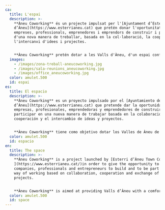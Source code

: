 ```yaml
---
ca:
  title: L'espai
  description: >-
    **Àneu Coworking** és un projecte impulsat per l'[Ajuntament d’Esterri
    d’Àneu](https://www.esterrianeu.cat) que pretén donar l'oportunitat a
    empreses, professionals, emprenedores i emprendors de construir i participar
    d'una nova manera de treballar, basada en la col·laboració, la cooperació i
    l'intercanvi d'idees i projectes.


    **Àneu Coworking** pretén dotar a les Valls d'Àneu, d'un espai confortable, actual i amb els equipaments necessaris per poder desenvolupar l'activitat laboral de manera adequada i amb un preu assequible, potenciant així la creació d'ocupació i l'activitat econòmica i contribuint a fixar població al territori.
  images:
    - /images/zona-treball-aneucoworking.jpg
    - /images/sala-reunions_aneucoworking.jpg
    - /images/office_aneucoworking.jpg
  color: amulet.500
  id: espai
es:
  title: El espacio
  description: >-
    **Àneu Coworking** es un proyecto impulsado por el [Ayuntamiento de Esterri
    d’Àneu](https://www.esterrianeu.cat) que pretende dar la oportunidad a
    empresas, profesionales, emprendedoras y emprendedores de construir y
    participar en una nueva manera de trabajar basada en la colaboración,  la
    cooperación y el intercambio de ideas y proyectos.


    **Àneu Coworking** tiene como objetivo dotar los Valles de Àneu de un espacio confortable, actual y con los equipamientos necesarios para desarrollar la actividad laboral de manera adecuada y a un precio asequible, potenciando así la creación de ocupación y la actividad económica y contribuyendo a consolidar la población en el territorio.
  color: amulet.500
  id: espacio
en:
  title: The space
  description: >-
    **Àneu Coworking** is a project launched by [Esterri d’Àneu Town Council
    ](https://www.esterrianeu.cat/)in order to give the opportunity to
    companies, professionals and entrepreneurs to build and to be part of a new
    way of working based on collaboration, cooperation and exchange of ideas and
    projects. 


    **Àneu Coworking** is aimed at providing Valls d’Àneu with a comfortable, modern and well-equipped space that allows you to do your job in an appropriate way and at a good price in order to encourage employment and economic activity and to help people to settle in the territory.
  color: amulet.500
  id: space
---
```

